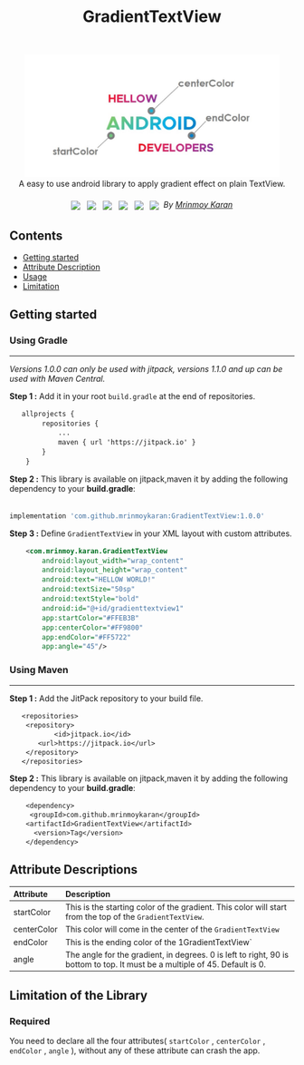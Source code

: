 <h1 align="center">GradientTextView</h1></br>
<p align="center">
<img src="https://github.com/mrinmoykaran/GradientTextView/blob/master/GradientTextView1.jpg" width="450" />
<br>
  A easy to use android library to apply gradient effect on plain TextView.
</p>
<h6 align="center">
 <img src="https://img.shields.io/badge/Android-GradientTextView-blue.svg" height="22" valign="middle">&nbsp;&nbsp;
 <img src="https://img.shields.io/github/forks/mrinmoykaran/gradienttextview?style=social" height="22" valign="middle">&nbsp;&nbsp;
 <img src="https://img.shields.io/badge/API-21%2B-brightgreen.svg?style=flat" height="22" valign="middle">&nbsp;&nbsp;
 <img src="https://jitpack.io/v/mrinmoykaran/GradientTextView.svg" height="22" valign="middle">&nbsp;&nbsp;
 <img src="https://img.shields.io/badge/Platform-Android-brightgreen.svg" height="22" valign="middle">&nbsp;&nbsp;
 <img src= "https://avatars.githubusercontent.com/u/25265062?s=64&v=4" height="22" valign="middle">&nbsp;&nbsp;By <a href="linkedin.com/in/mrinmoykaran/">Mrinmoy Karan</a>
</h6>

## Contents
- [Getting started](#getting-started)
- [Attribute Description](#attribute-description)
- [Usage](#usage)
- [Limitation](#Limitation)

## Getting started

### Using Gradle
---

*Versions 1.0.0 can only be used with jitpack, versions 1.1.0 and up can be used with Maven Central.*

**Step 1 :** Add it in your root `build.gradle` at the end of repositories.
```xml
   allprojects {
		repositories {
			...
			maven { url 'https://jitpack.io' }
		}
	}
```

**Step 2 :** This library is available on jitpack,maven it by adding the following dependency to your <b>build.gradle</b>:
```gradle

implementation 'com.github.mrinmoykaran:GradientTextView:1.0.0'

```

**Step 3 :** Define `GradientTextView` in your XML layout with custom attributes.
```xml
    <com.mrinmoy.karan.GradientTextView
        android:layout_width="wrap_content"
        android:layout_height="wrap_content"
        android:text="HELLOW WORLD!"
        android:textSize="50sp"
        android:textStyle="bold"
        android:id="@+id/gradienttextview1"
        app:startColor="#FFEB3B"
        app:centerColor="#FF9800"
        app:endColor="#FF5722"
        app:angle="45"/>
```
### Using Maven
---
**Step 1 :** Add the JitPack repository to your build file.
```
   <repositories>
	<repository>
           <id>jitpack.io</id>
	   <url>https://jitpack.io</url>
	</repository>
   </repositories>
```

**Step 2 :** This library is available on jitpack,maven it by adding the following dependency to your <b>build.gradle</b>:
```
    <dependency>
     <groupId>com.github.mrinmoykaran</groupId>
	<artifactId>GradientTextView</artifactId>
      <version>Tag</version>
    </dependency>

```

## Attribute Descriptions


| Attribute  | Description |
| :-- | :-- |
| startColor  | This is the starting color of the gradient. This color will start from the top of the `GradientTextView`.  |
| centerColor | This color will come in the center of the `GradientTextView`  |
| endColor    | This is the ending color of the 1GradientTextView` |
| angle       | The angle for the gradient, in degrees. 0 is left to right, 90 is bottom to top. It must be a multiple of 45. Default is 0. |

## Limitation of the Library

### Required
You need to declare all the four attributes( `startColor` , `centerColor` , `endColor` , `angle` ), without any of these attribute can crash the app.
